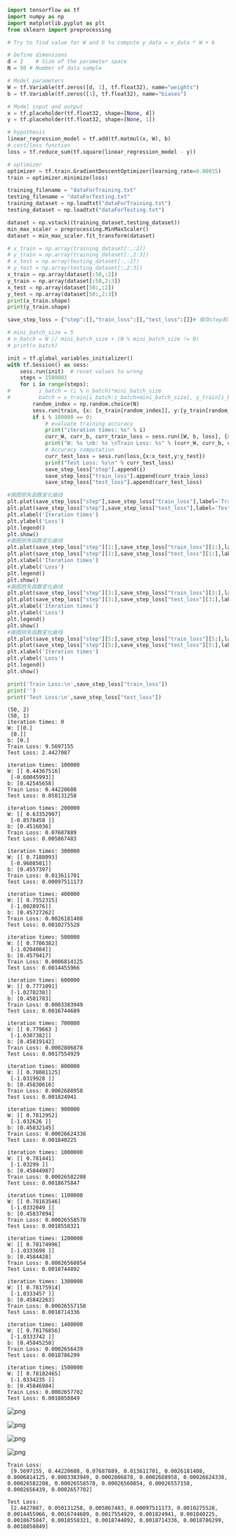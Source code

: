 

```python
import tensorflow as tf
import numpy as np
import matplotlib.pyplot as plt
from sklearn import preprocessing   

# Try to find value for W and b to compute y_data = x_data * W + b  

# Define dimensions
d = 2    # Size of the parameter space
N = 50 # Number of data sample

# Model parameters
W = tf.Variable(tf.zeros([d, 1], tf.float32), name="weights")
b = tf.Variable(tf.zeros([1], tf.float32), name="biases")

# Model input and output
x = tf.placeholder(tf.float32, shape=[None, d])
y = tf.placeholder(tf.float32, shape=[None, 1])

# hypothesis
linear_regression_model = tf.add(tf.matmul(x, W), b)
# cost/loss function
loss = tf.reduce_sum(tf.square(linear_regression_model - y))

# optimizer
optimizer = tf.train.GradientDescentOptimizer(learning_rate=0.00015)
train = optimizer.minimize(loss)

training_filename = "dataForTraining.txt"
testing_filename = "dataForTesting.txt"
training_dataset = np.loadtxt("dataForTraining.txt")
testing_dataset = np.loadtxt("dataForTesting.txt")

dataset = np.vstack((training_dataset,testing_dataset))
min_max_scaler = preprocessing.MinMaxScaler()  
dataset = min_max_scaler.fit_transform(dataset)

# x_train = np.array(training_dataset[:,:2])
# y_train = np.array(training_dataset[:,2:3])
# x_test = np.array(testing_dataset[:,:2])
# y_test = np.array(testing_dataset[:,2:3])
x_train = np.array(dataset[:50,:2])
y_train = np.array(dataset[:50,2:3])
x_test = np.array(dataset[50:,:2])
y_test = np.array(dataset[50:,2:3])
print(x_train.shape)
print(y_train.shape)

save_step_loss = {"step":[],"train_loss":[],"test_loss":[]}# 保存step和loss用于可视化操作

# mini_batch_size = 5
# n_batch = N // mini_batch_size + (N % mini_batch_size != 0)
# print(n_batch)

init = tf.global_variables_initializer()
with tf.Session() as sess:
    sess.run(init)  # reset values to wrong
    steps = 1500001
    for i in range(steps):
#         i_batch = (i % n_batch)*mini_batch_size
#         batch = x_train[i_batch:i_batch+mini_batch_size], y_train[i_batch:i_batch+mini_batch_size]
        random_index = np.random.choice(N)
        sess.run(train, {x: [x_train[random_index]], y:[y_train[random_index]]})
        if i % 100000 == 0:
            # evaluate training accuracy
            print("iteration times: %s" % i)
            curr_W, curr_b, curr_train_loss = sess.run([W, b, loss], {x: x_train, y: y_train})
            print("W: %s \nb: %s \nTrain Loss: %s" % (curr_W, curr_b, curr_train_loss))
            # Accuracy computation
            curr_test_loss = sess.run(loss,{x:x_test,y:y_test})
            print("Test Loss: %s\n" % curr_test_loss)
            save_step_loss["step"].append(i)
            save_step_loss["train_loss"].append(curr_train_loss)
            save_step_loss["test_loss"].append(curr_test_loss)

#画图损失函数变化曲线
plt.plot(save_step_loss["step"],save_step_loss["train_loss"],label='Training Loss')
plt.plot(save_step_loss["step"],save_step_loss["test_loss"],label='Testing Loss')
plt.xlabel('Iteration times')
plt.ylabel('Loss')
plt.legend()
plt.show()
#画图损失函数变化曲线
plt.plot(save_step_loss["step"][1:],save_step_loss["train_loss"][1:],label='Training Loss')
plt.plot(save_step_loss["step"][1:],save_step_loss["test_loss"][1:],label='Testing Loss')
plt.xlabel('Iteration times')
plt.ylabel('Loss')
plt.legend()
plt.show()
#画图损失函数变化曲线
plt.plot(save_step_loss["step"][3:],save_step_loss["train_loss"][3:],label='Training Loss')
plt.plot(save_step_loss["step"][3:],save_step_loss["test_loss"][3:],label='Testing Loss')
plt.xlabel('Iteration times')
plt.ylabel('Loss')
plt.legend()
plt.show()
#画图损失函数变化曲线
plt.plot(save_step_loss["step"][5:],save_step_loss["train_loss"][5:],label='Training Loss')
plt.plot(save_step_loss["step"][5:],save_step_loss["test_loss"][5:],label='Testing Loss')
plt.xlabel('Iteration times')
plt.ylabel('Loss')
plt.legend()
plt.show()

print('Train Loss:\n',save_step_loss["train_loss"])
print('')
print('Test Loss:\n',save_step_loss["test_loss"])
```

    (50, 2)
    (50, 1)
    iteration times: 0
    W: [[0.]
     [0.]] 
    b: [0.] 
    Train Loss: 9.5697155
    Test Loss: 2.4427087
    
    iteration times: 100000
    W: [[ 0.44367516]
     [-0.60045993]] 
    b: [0.42545658] 
    Train Loss: 0.44220608
    Test Loss: 0.050131258
    
    iteration times: 200000
    W: [[ 0.63352907]
     [-0.8578458 ]] 
    b: [0.4516036] 
    Train Loss: 0.07687889
    Test Loss: 0.005867483
    
    iteration times: 300000
    W: [[ 0.7188093]
     [-0.9608501]] 
    b: [0.4557397] 
    Train Loss: 0.013611701
    Test Loss: 0.00097511173
    
    iteration times: 400000
    W: [[ 0.7552315]
     [-1.0028976]] 
    b: [0.45727262] 
    Train Loss: 0.0026181408
    Test Loss: 0.0010275528
    
    iteration times: 500000
    W: [[ 0.7706382]
     [-1.0204084]] 
    b: [0.4579417] 
    Train Loss: 0.0006814125
    Test Loss: 0.0014455966
    
    iteration times: 600000
    W: [[ 0.7771091]
     [-1.0278238]] 
    b: [0.4581783] 
    Train Loss: 0.0003383949
    Test Loss: 0.0016744689
    
    iteration times: 700000
    W: [[ 0.779663 ]
     [-1.0307382]] 
    b: [0.45819142] 
    Train Loss: 0.0002806878
    Test Loss: 0.0017554929
    
    iteration times: 800000
    W: [[ 0.78081125]
     [-1.0319928 ]] 
    b: [0.45830616] 
    Train Loss: 0.0002688958
    Test Loss: 0.001824941
    
    iteration times: 900000
    W: [[ 0.7812952]
     [-1.032626 ]] 
    b: [0.45832145] 
    Train Loss: 0.00026624338
    Test Loss: 0.001840225
    
    iteration times: 1000000
    W: [[ 0.781441]
     [-1.03299 ]] 
    b: [0.45844987] 
    Train Loss: 0.00026582208
    Test Loss: 0.0018675847
    
    iteration times: 1100000
    W: [[ 0.78163546]
     [-1.0332049 ]] 
    b: [0.45837894] 
    Train Loss: 0.00026558578
    Test Loss: 0.0018558321
    
    iteration times: 1200000
    W: [[ 0.78174996]
     [-1.0333698 ]] 
    b: [0.4584428] 
    Train Loss: 0.00026560854
    Test Loss: 0.0018744892
    
    iteration times: 1300000
    W: [[ 0.78175914]
     [-1.0333457 ]] 
    b: [0.45842263] 
    Train Loss: 0.00026557158
    Test Loss: 0.0018714336
    
    iteration times: 1400000
    W: [[ 0.78176856]
     [-1.0333742 ]] 
    b: [0.45845258] 
    Train Loss: 0.0002656439
    Test Loss: 0.0018786299
    
    iteration times: 1500000
    W: [[ 0.78182465]
     [-1.0334235 ]] 
    b: [0.45846984] 
    Train Loss: 0.0002657702
    Test Loss: 0.0018858849
    



![png](output_0_1.png)



![png](output_0_2.png)



![png](output_0_3.png)



![png](output_0_4.png)


    Train Loss:
     [9.5697155, 0.44220608, 0.07687889, 0.013611701, 0.0026181408, 0.0006814125, 0.0003383949, 0.0002806878, 0.0002688958, 0.00026624338, 0.00026582208, 0.00026558578, 0.00026560854, 0.00026557158, 0.0002656439, 0.0002657702]
    
    Test Loss:
     [2.4427087, 0.050131258, 0.005867483, 0.00097511173, 0.0010275528, 0.0014455966, 0.0016744689, 0.0017554929, 0.001824941, 0.001840225, 0.0018675847, 0.0018558321, 0.0018744892, 0.0018714336, 0.0018786299, 0.0018858849]


